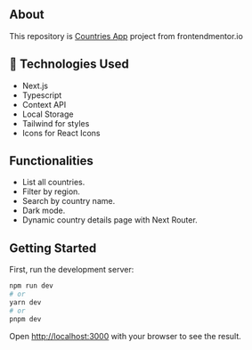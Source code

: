 ## About

<p>This repository is <a href="https://www.frontendmentor.io/challenges/rest-countries-api-with-color-theme-switcher-5cacc469fec04111f7b848ca">Countries App</a> project from frontendmentor.io<p>

## 🧰 Technologies Used

- Next.js
- Typescript
- Context API
- Local Storage
- Tailwind for styles
- Icons for React Icons

## Functionalities

- List all countries.
- Filter by region.
- Search by country name.
- Dark mode.
- Dynamic country details page with Next Router.

## Getting Started

First, run the development server:

```bash
npm run dev
# or
yarn dev
# or
pnpm dev
```

Open [http://localhost:3000](http://localhost:3000) with your browser to see the result.
